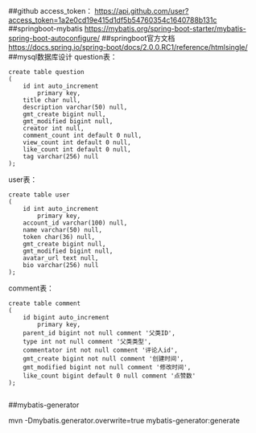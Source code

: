 ##github 
access_token：
https://api.github.com/user?access_token=1a2e0cd19e415d1df5b54760354c1640788b131c
##springboot-mybatis
https://mybatis.org/spring-boot-starter/mybatis-spring-boot-autoconfigure/
##springboot官方文档
https://docs.spring.io/spring-boot/docs/2.0.0.RC1/reference/htmlsingle/
##mysql数据库设计
question表：
```mysql
create table question
(
	id int auto_increment
		primary key,
	title char null,
	description varchar(50) null,
	gmt_create bigint null,
	gmt_modified bigint null,
	creator int null,
	comment_count int default 0 null,
	view_count int default 0 null,
	like_count int default 0 null,
	tag varchar(256) null
);
```
user表：
```mysql
create table user
(
	id int auto_increment
		primary key,
	account_id varchar(100) null,
	name varchar(50) null,
	token char(36) null,
	gmt_create bigint null,
	gmt_modified bigint null,
	avatar_url text null,
    bio varchar(256) null
);
```
comment表：
```mysql
create table comment
(
	id bigint auto_increment
		primary key,
	parent_id bigint not null comment '父类ID',
	type int not null comment '父类类型',
	commentator int not null comment '评论人id',
	gmt_create bigint not null comment '创建时间',
	gmt_modified bigint not null comment '修改时间',
	like_count bigint default 0 null comment '点赞数'
);


```
##mybatis-generator

mvn -Dmybatis.generator.overwrite=true mybatis-generator:generate